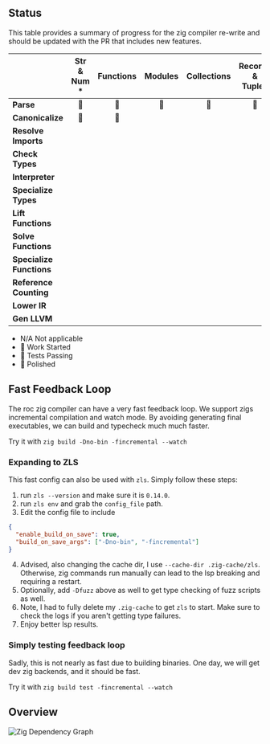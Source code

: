 ## Status

This table provides a summary of progress for the zig compiler re-write and should be updated with the PR that includes new features.

|                          | Str & Num * | Functions  | Modules | Collections | Records &  Tuples | Recursive  Types | Static  Dispatch |
|--------------------------|:-----------:|:----------:|:-------:|:-----------:|:-----------------:|:----------------:|:----------------:|
| **Parse**                | 🪫          | 🪫         | 🚧      | 🪫          |  🪫               |  🪫              |  🪫              |
| **Canonicalize**         | 🚧          | 🚧         |         |             |                   |                  |                  |
| **Resolve Imports**      |             |            |         |             |                   |                  |                  |
| **Check Types**          |             |            |         |             |                   |                  |                  |
| **Interpreter**          |             |            |         |             |                   |                  |                  |
| **Specialize Types**     |             |            |         |             |                   |                  |                  |
| **Lift Functions**       |             |            |         |             |                   |                  |                  |
| **Solve Functions**      |             |            |         |             |                   |                  |                  |
| **Specialize Functions** |             |            |         |             |                   |                  |                  |
| **Reference Counting**   |             |            |         |             |                   |                  |                  |
| **Lower IR**             |             |            |         |             |                   |                  |                  |
| **Gen LLVM**             |             |            |         |             |                   |                  |                  |

- N/A   Not applicable
- 🚧    Work Started
- 🪫    Tests Passing
- 🔋    Polished

## Fast Feedback Loop

The roc zig compiler can have a very fast feedback loop. We support zigs incremental compilation and watch mode.
By avoiding generating final executables, we can build and typecheck much much faster.

Try it with `zig build -Dno-bin -fincremental --watch`

### Expanding to ZLS

This fast config can also be used with `zls`. Simply follow these steps:
1. run `zls --version` and make sure it is `0.14.0`.
2. run `zls env` and grab the `config_file` path.
3. Edit the config file to include
```json
{
  "enable_build_on_save": true,
  "build_on_save_args": ["-Dno-bin", "-fincremental"]
}
```
4. Advised, also changing the cache dir, I use `--cache-dir .zig-cache/zls`.
Otherwise, zig commands run manually can lead to the lsp breaking and requiring a restart.
5. Optionally, add `-Dfuzz` above as well to get type checking of fuzz scripts as well.
6. Note, I had to fully delete my `.zig-cache` to get `zls` to start.
Make sure to check the logs if you aren't getting type failures.
7. Enjoy better lsp results.

### Simply testing feedback loop

Sadly, this is not nearly as fast due to building binaries.
One day, we will get dev zig backends, and it should be fast.

Try it with `zig build test -fincremental --watch`

## Overview

![Zig Dependency Graph](https://anton-4.github.io/roc-compiler-vis/zig_dependency_graph.png)
